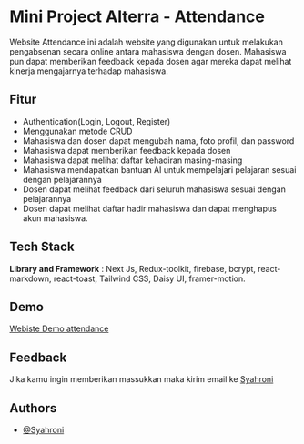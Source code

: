 
# Mini Project Alterra - Attendance

Website Attendance ini adalah website yang digunakan untuk melakukan pengabsenan secara online antara mahasiswa dengan dosen. Mahasiswa pun dapat memberikan feedback kepada dosen agar mereka dapat melihat kinerja mengajarnya terhadap mahasiswa.




## Fitur
- Authentication(Login, Logout, Register)
- Menggunakan metode CRUD
- Mahasiswa dan dosen dapat mengubah nama, foto profil, dan password
- Mahasiswa dapat memberikan feedback kepada dosen
- Mahasiswa dapat melihat daftar kehadiran masing-masing
- Mahasiswa mendapatkan bantuan AI untuk mempelajari pelajaran sesuai dengan pelajarannya
- Dosen dapat melihat feedback dari seluruh mahasiswa sesuai dengan pelajarannya
- Dosen dapat melihat daftar hadir mahasiswa dan dapat menghapus akun mahasiswa.





## Tech Stack

**Library and Framework** : Next Js, Redux-toolkit, firebase, bcrypt, react-markdown, react-toast, Tailwind CSS, Daisy UI, framer-motion.




## Demo

[Webiste Demo attendance](https://attendance-mini-project.vercel.app)


## Feedback

Jika kamu ingin memberikan massukkan maka kirim email ke [Syahroni](https://mail.google.com/mail/?view=cm&to=syahr9950@gmail.com&su=SUBJECT&body=BODY&bcc=syahr9950@gmail.com)


## Authors

- [@Syahroni](https://github.com/BangOns)

